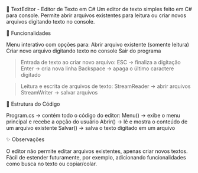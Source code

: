 📝 TextEditor - Editor de Texto em C#
Um editor de texto simples feito em C# para console. Permite abrir arquivos existentes para leitura ou criar novos arquivos digitando texto no console.


🚀 Funcionalidades

Menu interativo com opções para:
Abrir arquivo existente (somente leitura)
Criar novo arquivo digitando texto no console
Sair do programa

>Entrada de texto ao criar novo arquivo:
ESC → finaliza a digitação
Enter → cria nova linha
Backspace → apaga o último caractere digitado

>Leitura e escrita de arquivos de texto:
StreamReader → abrir arquivos
StreamWriter → salvar arquivos


📂 Estrutura do Código

Program.cs → contém todo o código do editor:
Menu() → exibe o menu principal e recebe a opção do usuário
Abrir() → lê e mostra o conteúdo de um arquivo existente
Salvar() → salva o texto digitado em um arquivo


✨ Observações

O editor não permite editar arquivos existentes, apenas criar novos textos.
Fácil de estender futuramente, por exemplo, adicionando funcionalidades como busca no texto ou copiar/colar.
